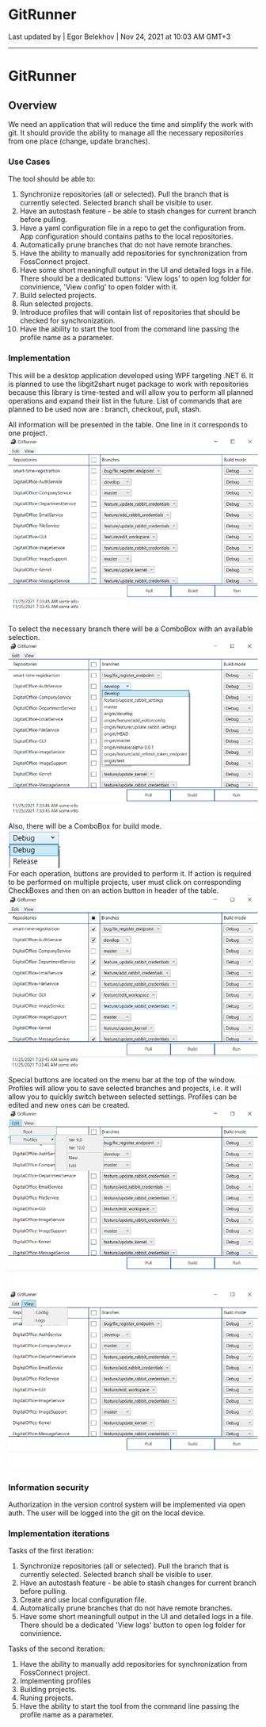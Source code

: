 # GitRunner
Last updated by | Egor Belekhov | Nov 24, 2021 at 10:03 AM GMT+3
***

# GitRunner

## Overview

We need an application that will reduce the time and simplify the work with git. It should provide the ability to manage all the necessary repositories from one place (change, update branches).

### Use Cases

The tool should be able to:

1. Synchronize repositories (all or selected). Pull the branch that is currently selected. Selected branch shall be visible to user.
2. Have an autostash feature - be able to stash changes for current branch before pulling.
3. Have a yaml configuration file in a repo to get the configuration from. App configuration should contains paths to the local repositories.
4. Automatically prune branches that do not have remote branches.
5. Have the ability to manually add repositories for synchronization from FossConnect project.
6. Have some short meaningfull output in the UI and detailed logs in a file. There should be a dedicated buttons: 'View logs' to open log folder for convinience, 'View config' to open folder with it.
7. Build selected projects.
8. Run selected projects.
9. Introduce profiles that will contain list of repositories that should be checked for synchronization.
10. Have the ability to start the tool from the command line passing the profile name as a parameter.

### Implementation

This will be a desktop application developed using WPF targeting .NET 6. It is planned to use the libgit2shart nuget package to work with repositories because this library is time-tested and will allow you to perform all planned operations and expand their list in the future. List of commands that are planned to be used now are : branch, checkout, pull, stash.

All information will be presented in the table. One line in it corresponds to one project.
![Image alt](https://github.com/BelehovEgor/FossHelperUI/raw/design/Images/mainwindow.png)

To select the necessary branch there will be a ComboBox with an available selection. 
![Image alt](https://github.com/BelehovEgor/FossHelperUI/raw/design/Images/branchselecting.png)
Also, there will be a ComboBox for build mode. <br />
![Image alt](https://github.com/BelehovEgor/FossHelperUI/raw/design/Images/buildmodeselecting.png)  <br />
For each operation, buttons are provided to perform it. If action is required to be performed on multiple projects, user must click on corresponding CheckBoxes and then on an action button in header of the table.
![Image alt](https://github.com/BelehovEgor/FossHelperUI/raw/design/Images/projectchoice.png)
Special buttons are located on the menu bar at the top of the window. <br />
Profiles will allow you to save selected branches and projects, i.e. it will allow you to quickly switch between selected settings. Profiles can be edited and new ones can be created. <br />
![Image alt](https://github.com/BelehovEgor/FossHelperUI/raw/design/Images/edit_menu.png)
![Image alt](https://github.com/BelehovEgor/FossHelperUI/raw/design/Images/view_menu.png)
### Information security

Authorization in the version control system will be implemented via open auth. The user will be logged into the git on the local device.

### Implementation iterations

Tasks of the first iteration:
1. Synchronize repositories (all or selected). Pull the branch that is currently selected. Selected branch shall be visible to user.
2. Have an autostash feature - be able to stash changes for current branch before pulling.
3. Create and use local configuration file.
4. Automatically prune branches that do not have remote branches.
5. Have some short meaningfull output in the UI and detailed logs in a file. There should be a dedicated 'View logs' button to open log folder for convinience.

Tasks of the second iteration:
1. Have the ability to manually add repositories for synchronization from FossConnect project.
2. Implementing profiles
3. Building projects.
4. Runing projects.
5. Have the ability to start the tool from the command line passing the profile name as a parameter.